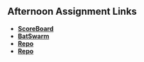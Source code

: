 ## Afternoon Assignment Links

* **[ScoreBoard](https://github.com/WilliamJMcElroy/ScoreBoard)**
* **[BatSwarm](https://github.com/WilliamJMcElroy/BatSwarm)**
* **[Repo](https://github.com/WilliamJMcElroy/<ASSIGNMENT_REPO>)**
* **[Repo](https://github.com/WilliamJMcElroy/<ASSIGNMENT_REPO>)**
